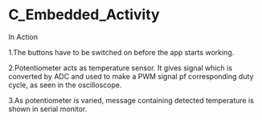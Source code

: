 # C_Embedded_Activity

In Action

1.The buttons have to be switched on before the app starts working.

2.Potentiometer acts as temperature sensor. It gives signal which is converted by ADC and used to make a PWM signal pf corresponding duty cycle, as seen in the oscilloscope.

3.As potentiometer is varied, message containing detected temperature is shown in serial monitor.

